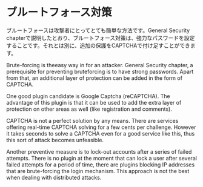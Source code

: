 # ブルートフォース対策

ブルートフォースは攻撃者にとってとても簡単な方法です。General Security chapterで説明したとおり、ブルートフォース対策は、強力なパスワードを設定することです。それとは別に、追加の保護をCAPTCHAで付け足すことができます。

Brute-forcing is theeasy way in for an attacker. General Security chapter, a prerequisite for preventing bruteforcing is to have strong passwords. Apart from that, an additional layer of protection can be added in the form of CAPTCHA.

One good plugin candidate is Google Captcha (reCAPTCHA). The advantage of this plugin is that it can be used to add the extra layer of protection on other areas as well (like registration and comments).

CAPTCHA is not a perfect solution by any means. There are services offering real-time CAPTCHA solving for a few cents per challenge. However it takes seconds to solve a CAPTCHA even for a good service like this, thus this sort of attack becomes unfeasible.

Another preventive measure is to lock-out accounts after a series of failed attempts. There is no plugin at the moment that can lock a user after several failed attempts for a period of time, there are plugins blocking IP addresses that are brute-forcing the login mechanism. This approach is not the best when dealing with distributed attacks.
